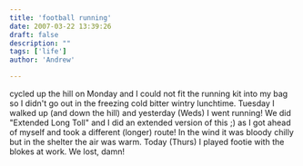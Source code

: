 ```yaml
---
title: 'football running'
date: 2007-03-22 13:39:26
draft: false
description: ""
tags: ['life']
author: 'Andrew'

---
```


cycled up the hill on Monday and I could not fit the running kit into my bag so I didn't go out in the freezing cold bitter wintry lunchtime. Tuesday I walked up (and down the hill) and yesterday (Weds) I went running! We did "Extended Long Toll" and I did an extended version of this ;) as I got ahead of myself and took a different (longer) route! In the wind it was bloody chilly but in the shelter the air was warm. Today (Thurs) I played footie with the blokes at work. We lost, damn!
